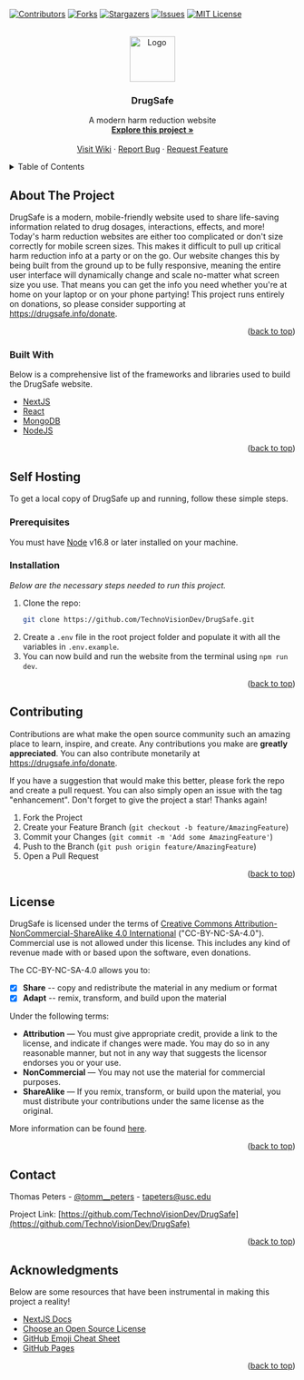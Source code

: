 <div id="top"></div>
<!--
*** Thanks for checking out the Best-README-Template. If you have a suggestion
*** that would make this better, please fork the repo and create a pull request
*** or simply open an issue with the tag "enhancement".
*** Don't forget to give the project a star!
*** Thanks again! Now go create something AMAZING! :D
-->



<!-- PROJECT SHIELDS -->
<!--
*** I'm using markdown "reference style" links for readability.
*** Reference links are enclosed in brackets [ ] instead of parentheses ( ).
*** See the bottom of this document for the declaration of the reference variables
*** for contributors-url, forks-url, etc. This is an optional, concise syntax you may use.
*** https://www.markdownguide.org/basic-syntax/#reference-style-links
-->
[![Contributors][contributors-shield]][contributors-url]
[![Forks][forks-shield]][forks-url]
[![Stargazers][stars-shield]][stars-url]
[![Issues][issues-shield]][issues-url]
[![MIT License][license-shield]][license-url]



<!-- PROJECT LOGO -->
<br />
<div align="center">
  <a href="https://github.com/TechnoVisionDev/DrugSafe">
    <img src="https://cdn-icons-png.flaticon.com/512/4320/4320344.png" alt="Logo" width="80" height="80">
  </a>

  <h3 align="center">DrugSafe</h3>

  <p align="center">
    A modern harm reduction website
    <br />
    <a href="https://drugsafe.info"><strong>Explore this project »</strong></a>
    <br />
    <br />
    <a href="https://github.com/TechnoVisionDev/DrugSafe/wiki">Visit Wiki</a>
    ·
    <a href="https://github.com/TechnoVisionDev/DrugSafe/issues">Report Bug</a>
    ·
    <a href="https://github.com/TechnoVisionDev/DrugSafe/issues">Request Feature</a>
  </p>
</div>



<!-- TABLE OF CONTENTS -->
<details>
  <summary>Table of Contents</summary>
  <ol>
    <li>
      <a href="#about-the-project">About The Project</a>
      <ul>
        <li><a href="#built-with">Built With</a></li>
      </ul>
    </li>
    <li>
      <a href="#getting-started">Getting Started</a>
      <ul>
        <li><a href="#prerequisites">Prerequisites</a></li>
        <li><a href="#installation">Installation</a></li>
      </ul>
    </li>
    <li><a href="#contributing">Contributing</a></li>
    <li><a href="#license">License</a></li>
    <li><a href="#contact">Contact</a></li>
    <li><a href="#acknowledgments">Acknowledgments</a></li>
  </ol>
</details>



<!-- ABOUT THE PROJECT -->
## About The Project

DrugSafe is a modern, mobile-friendly website used to share life-saving information related to drug dosages, interactions, effects, and more! Today's harm reduction websites are either too complicated or don't size correctly for mobile screen sizes. This makes it difficult to pull up critical harm reduction info at a party or on the go. Our website changes this by being built from the ground up to be fully responsive, meaning the entire user interface will dynamically change and scale no-matter what screen size you use. That means you can get the info you need whether you're at home on your laptop or on your phone partying! This project runs entirely on donations, so please consider supporting at https://drugsafe.info/donate.

<p align="right">(<a href="#top">back to top</a>)</p>



### Built With

Below is a comprehensive list of the frameworks and libraries used to build the DrugSafe website.

* [NextJS](https://nextjs.org/)
* [React](https://react.dev/)
* [MongoDB](https://www.mongodb.com/)
* [NodeJS](https://nodejs.org/)

<p align="right">(<a href="#top">back to top</a>)</p>



<!-- GETTING STARTED -->
## Self Hosting

To get a local copy of DrugSafe up and running, follow these simple steps.

### Prerequisites

You must have [Node](https://nodejs.org/) v16.8 or later installed on your machine.

### Installation

_Below are the necessary steps needed to run this project._

1. Clone the repo:
   ```sh
   git clone https://github.com/TechnoVisionDev/DrugSafe.git
   ```
2. Create a `.env` file in the root project folder and populate it with all the variables in `.env.example`.
3. You can now build and run the website from the terminal using `npm run dev`.

<p align="right">(<a href="#top">back to top</a>)</p>



<!-- CONTRIBUTING -->
## Contributing

Contributions are what make the open source community such an amazing place to learn, inspire, and create. Any contributions you make are **greatly appreciated**. You can also contribute monetarily at https://drugsafe.info/donate.

If you have a suggestion that would make this better, please fork the repo and create a pull request. You can also simply open an issue with the tag "enhancement".
Don't forget to give the project a star! Thanks again!

1. Fork the Project
2. Create your Feature Branch (`git checkout -b feature/AmazingFeature`)
3. Commit your Changes (`git commit -m 'Add some AmazingFeature'`)
4. Push to the Branch (`git push origin feature/AmazingFeature`)
5. Open a Pull Request

<p align="right">(<a href="#top">back to top</a>)</p>



<!-- LICENSE -->
## License

DrugSafe is licensed under the terms of [Creative Commons Attribution-NonCommercial-ShareAlike 4.0 International](https://github.com/ChristopherBThai/DrugSafe/blob/master/LICENSE) ("CC-BY-NC-SA-4.0"). Commercial use is not allowed under this license. This includes any kind of revenue made with or based upon the software, even donations.

The CC-BY-NC-SA-4.0 allows you to:
- [x] **Share** -- copy and redistribute the material in any medium or format
- [x] **Adapt** -- remix, transform, and build upon the material

Under the following terms:
- **Attribution** — You must give appropriate credit, provide a link to the license, and indicate if changes were made. You may do so in any reasonable manner, but not in any way that suggests the licensor endorses you or your use.
- **NonCommercial** — You may not use the material for commercial purposes. 
- **ShareAlike** — If you remix, transform, or build upon the material, you must distribute your contributions under the same license as the original.

More information can be found [here](https://creativecommons.org/licenses/by-nc-sa/4.0/).

<p align="right">(<a href="#top">back to top</a>)</p>



<!-- CONTACT -->
## Contact

Thomas Peters - [@tomm__peters](https://twitter.com/tomm__peters) - tapeters@usc.edu

Project Link: [https://github.com/TechnoVisionDev/DrugSafe](https://github.com/TechnoVisionDev/DrugSafe)

<p align="right">(<a href="#top">back to top</a>)</p>



<!-- ACKNOWLEDGMENTS -->
## Acknowledgments

Below are some resources that have been instrumental in making this project a reality!

* [NextJS Docs](https://nextjs.org/docs/)
* [Choose an Open Source License](https://choosealicense.com)
* [GitHub Emoji Cheat Sheet](https://www.webpagefx.com/tools/emoji-cheat-sheet)
* [GitHub Pages](https://pages.github.com)

<p align="right">(<a href="#top">back to top</a>)</p>



<!-- MARKDOWN LINKS & IMAGES -->
<!-- https://www.markdownguide.org/basic-syntax/#reference-style-links -->
[contributors-shield]: https://img.shields.io/github/contributors/TechnoVisionDev/DrugSafe.svg?style=for-the-badge
[contributors-url]: https://github.com/TechnoVisionDev/DrugSafe/graphs/contributors
[forks-shield]: https://img.shields.io/github/forks/TechnoVisionDev/DrugSafe.svg?style=for-the-badge
[forks-url]: https://github.com/TechnoVisionDev/DrugSafe/network/members
[stars-shield]: https://img.shields.io/github/stars/TechnoVisionDev/DrugSafe.svg?style=for-the-badge
[stars-url]: https://github.com/TechnoVisionDev/DrugSafe/stargazers
[issues-shield]: https://img.shields.io/github/issues/TechnoVisionDev/DrugSafe.svg?style=for-the-badge
[issues-url]: https://github.com/TechnoVisionDev/DrugSafe/issues
[license-shield]: https://img.shields.io/badge/LICENSE-CC%20BY--NC--SA%204.0-orange.svg?style=for-the-badge
[license-url]: https://github.com/TechnoVisionDev/DrugSafe/blob/master/LICENSE
[linkedin-shield]: https://img.shields.io/badge/-LinkedIn-black.svg?style=for-the-badge&logo=linkedin&colorB=555
[linkedin-url]: https://linkedin.com/in/thomaspeters
[product-screenshot]: src/main/webapp/assets/github/screenshot.png
